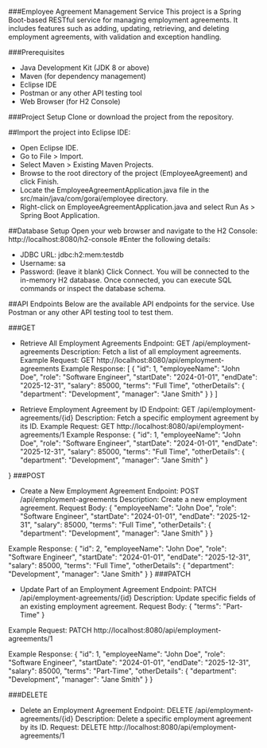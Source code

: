 ###Employee Agreement Management Service
This project is a Spring Boot-based RESTful service for managing employment agreements. It includes features such as adding, updating, retrieving, and deleting employment agreements, with validation and exception handling.

###Prerequisites
- Java Development Kit (JDK 8 or above)
- Maven (for dependency management)
- Eclipse IDE
- Postman or any other API testing tool
- Web Browser (for H2 Console)

###Project Setup
Clone or download the project from the repository.

##Import the project into Eclipse IDE:
- Open Eclipse IDE.
- Go to File > Import.
- Select Maven > Existing Maven Projects.
- Browse to the root directory of the project (EmployeeAgreement) and click Finish.
- Locate the EmployeeAgreementApplication.java file in the src/main/java/com/gorai/employee directory.
- Right-click on EmployeeAgreementApplication.java and select Run As > Spring Boot Application.

##Database Setup
Open your web browser and navigate to the H2 Console: http://localhost:8080/h2-console
#Enter the following details:
- JDBC URL: jdbc:h2:mem:testdb
- Username: sa
- Password: (leave it blank)
Click Connect. You will be connected to the in-memory H2 database.
Once connected, you can execute SQL commands or inspect the database schema.

##API Endpoints
Below are the available API endpoints for the service. Use Postman or any other API testing tool to test them.

###GET
- Retrieve All Employment Agreements
Endpoint: GET /api/employment-agreements
Description: Fetch a list of all employment agreements.
Example Request:
GET http://localhost:8080/api/employment-agreements
Example Response:
[
    {
        "id": 1,
        "employeeName": "John Doe",
        "role": "Software Engineer",
        "startDate": "2024-01-01",
        "endDate": "2025-12-31",
        "salary": 85000,
        "terms": "Full Time",
        "otherDetails": {
            "department": "Development",
            "manager": "Jane Smith"
        }
    }
]

- Retrieve Employment Agreement by ID
Endpoint: GET /api/employment-agreements/{id}
Description: Fetch a specific employment agreement by its ID.
Example Request:
GET http://localhost:8080/api/employment-agreements/1
Example Response:
{
    "id": 1,
    "employeeName": "John Doe",
    "role": "Software Engineer",
    "startDate": "2024-01-01",
    "endDate": "2025-12-31",
    "salary": 85000,
    "terms": "Full Time",
    "otherDetails": {
        "department": "Development",
        "manager": "Jane Smith"
    }

}
###POST
- Create a New Employment Agreement
Endpoint: POST /api/employment-agreements
Description: Create a new employment agreement.
Request Body:
{
    "employeeName": "John Doe",
    "role": "Software Engineer",
    "startDate": "2024-01-01",
    "endDate": "2025-12-31",
    "salary": 85000,
    "terms": "Full Time",
    "otherDetails": {
        "department": "Development",
        "manager": "Jane Smith"
    }
}

Example Response:
{
    "id": 2,
    "employeeName": "John Doe",
    "role": "Software Engineer",
    "startDate": "2024-01-01",
    "endDate": "2025-12-31",
    "salary": 85000,
    "terms": "Full Time",
    "otherDetails": {
        "department": "Development",
        "manager": "Jane Smith"
    }
}
###PATCH
- Update Part of an Employment Agreement
Endpoint: PATCH /api/employment-agreements/{id}
Description: Update specific fields of an existing employment agreement.
Request Body:
{
    "terms": "Part-Time"
}

Example Request:
PATCH http://localhost:8080/api/employment-agreements/1

Example Response:
{
    "id": 1,
    "employeeName": "John Doe",
    "role": "Software Engineer",
    "startDate": "2024-01-01",
    "endDate": "2025-12-31",
    "salary": 85000,
    "terms": "Part-Time",
    "otherDetails": {
        "department": "Development",
        "manager": "Jane Smith"
    }
}

###DELETE
- Delete an Employment Agreement
Endpoint: DELETE /api/employment-agreements/{id}
Description: Delete a specific employment agreement by its ID.
Request:
DELETE http://localhost:8080/api/employment-agreements/1
